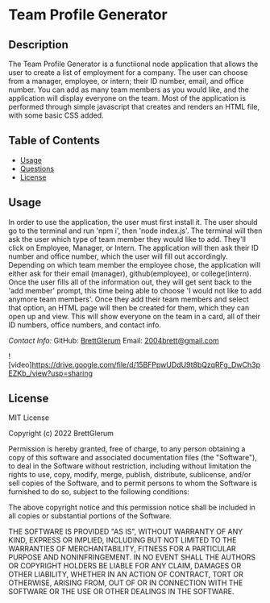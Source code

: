 # Team Profile Generator
## Description
The Team Profile Generator is a functiional node application that allows the user to create a list of employment for a company. The user can choose from a manager, employee, or intern; their ID number, email, and office number. You can add as many team members as you would like, and the application will display everyone on the team. Most of the application is performed through simple javascript that creates and renders an HTML file, with some basic CSS added.

## Table of Contents
  * [Usage](#usage)
  * [Questions](#questions)
  * [License](#license)
    
    
      
## Usage
  In order to use the application, the user must first install it. The user should go to the terminal and run 'npm i', then 'node index.js'. The terminal will then ask the user which type of team member they would like to add. They'll click on Employee, Manager, or Intern. The application will then ask their ID number and office number, which the user will fill out accordingly. Depending on which team member the employee chose, the application will either ask for their email (manager), github(employee), or college(intern). Once the user fills all of the information out, they will get sent back to the 'add member' prompt, this time being able to choose 'I would not like to add anymore team members'. Once they add their team members and select that option, an HTML page will then be created for them, which they can open up and view. This will show everyone on the team in a card, all of their ID numbers, office numbers, and contact info.
  
  
  _Contact Info:_
  GitHub: [BrettGlerum](https://github.com/BrettGlerum)
  Email: [2004brett@gmail.com](mailto:2004brett@gmail.com)

  ![video]https://drive.google.com/file/d/15BFPpwUDdU9t8bQzqRFg_DwCh3pEZKb_/view?usp=sharing
    
## License
      
MIT License

Copyright (c) 2022 BrettGlerum

Permission is hereby granted, free of charge, to any person obtaining a copy
of this software and associated documentation files (the "Software"), to deal
in the Software without restriction, including without limitation the rights
to use, copy, modify, merge, publish, distribute, sublicense, and/or sell
copies of the Software, and to permit persons to whom the Software is
furnished to do so, subject to the following conditions:

The above copyright notice and this permission notice shall be included in all
copies or substantial portions of the Software.

THE SOFTWARE IS PROVIDED "AS IS", WITHOUT WARRANTY OF ANY KIND, EXPRESS OR
IMPLIED, INCLUDING BUT NOT LIMITED TO THE WARRANTIES OF MERCHANTABILITY,
FITNESS FOR A PARTICULAR PURPOSE AND NONINFRINGEMENT. IN NO EVENT SHALL THE
AUTHORS OR COPYRIGHT HOLDERS BE LIABLE FOR ANY CLAIM, DAMAGES OR OTHER
LIABILITY, WHETHER IN AN ACTION OF CONTRACT, TORT OR OTHERWISE, ARISING FROM,
OUT OF OR IN CONNECTION WITH THE SOFTWARE OR THE USE OR OTHER DEALINGS IN THE
SOFTWARE.
